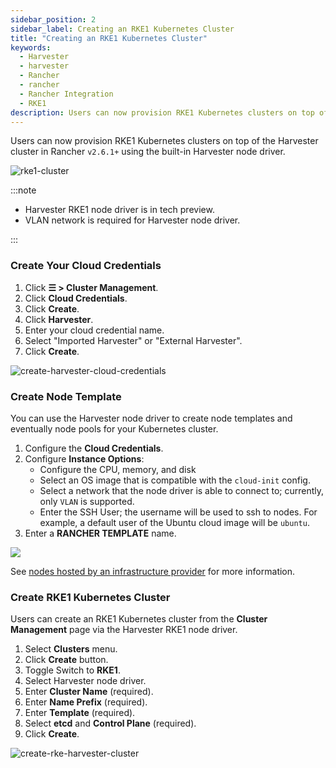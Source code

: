 ```yaml
---
sidebar_position: 2
sidebar_label: Creating an RKE1 Kubernetes Cluster
title: "Creating an RKE1 Kubernetes Cluster"
keywords:
  - Harvester
  - harvester
  - Rancher
  - rancher
  - Rancher Integration
  - RKE1
description: Users can now provision RKE1 Kubernetes clusters on top of the Harvester cluster in Rancher v2.6.1+ using the built-in Harvester node driver.
---
```


<head>
  <link rel="canonical" href="https://docs.harvesterhci.io/v1.3/rancher/node/rke1-cluster"/>
</head>

Users can now provision RKE1 Kubernetes clusters on top of the Harvester cluster in Rancher `v2.6.1+` using the built-in Harvester node driver.

![rke1-cluster](../assets/rke1-node-driver.png)

:::note

- Harvester RKE1 node driver is in tech preview.
- VLAN network is required for Harvester node driver.

:::

### Create Your Cloud Credentials

1. Click **☰ > Cluster Management**.
1. Click **Cloud Credentials**.
1. Click **Create**.
1. Click **Harvester**.
1. Enter your cloud credential name.
1. Select "Imported Harvester" or "External Harvester".
1. Click **Create**.

![create-harvester-cloud-credentials](../assets/harvester-create-cloud-credentials.png)

### Create Node Template 

You can use the Harvester node driver to create node templates and eventually node pools for your Kubernetes cluster.

1. Configure the  **Cloud Credentials**.
1. Configure **Instance Options**:
    * Configure the CPU, memory, and disk
    * Select an OS image that is compatible with the `cloud-init` config.
    * Select a network that the node driver is able to connect to; currently, only `VLAN` is supported.
    * Enter the SSH User; the username will be used to ssh to nodes. For example, a default user of the Ubuntu cloud image will be `ubuntu`.
1. Enter a **RANCHER TEMPLATE** name.

![](../assets/node-template.png)

See [nodes hosted by an infrastructure provider](https://rancher.com/docs/rancher/v2.5/en/cluster-provisioning/rke-clusters/node-pools/) for more information.

### Create RKE1 Kubernetes Cluster

Users can create an RKE1 Kubernetes cluster from the **Cluster Management** page via the Harvester RKE1 node driver.

1. Select **Clusters** menu.
1. Click **Create** button.
1. Toggle Switch to **RKE1**.
1. Select Harvester node driver.
1. Enter **Cluster Name** (required).
1. Enter **Name Prefix** (required).
1. Enter **Template** (required).
1. Select **etcd** and **Control Plane** (required).
1. Click **Create**.

![create-rke-harvester-cluster](../assets/create-rke-harvester-cluster.png)
